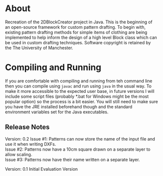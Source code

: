 # About #
Recreation of the 2DBlockCreator project in Java.
This is the beginning of an open-source framework for custom pattern drafting. To begin with, existing pattern drafting
methods for simple items of clothing are being implemented to help inform the design of a high level Block class which
can be used in custom drafting techniques. Software copyright is retained by the The University of Manchester.

# Compiling and Running #
If you are comfortable with compiling and running from teh command line then you can compile using `javac` and run using
`java` in the usual way. To make it more accessible to the expected user base, in future versions I will include some
script files (probably *.bat for Windows might be the most popular option) so the process is a bit easier. You will
still need to make sure you have the JRE installed beforehand though and the standard environment variables set for the
Java executables.

## Release Notes ##
Version: 0.2
Issue #1: Patterns can now store the name of the input file and use it when writing DXFs.    
Issue #2: Patterns now have a 10cm square drawn on a separate layer to allow scaling.    
Issue #3: Patterns now have their name written on a separate layer.    

Version: 0.1
Initial Evaluation Version
